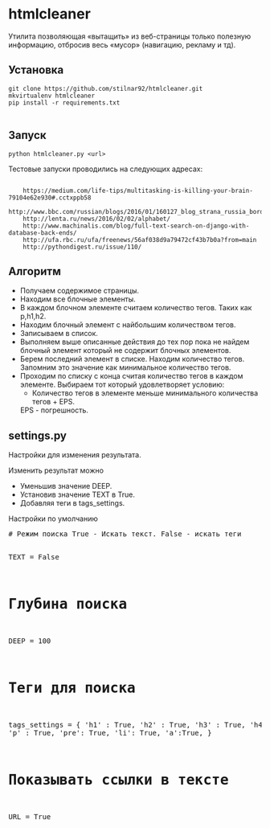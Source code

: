 # htmlcleaner

<p> Утилита позволяющая «вытащить» из веб-страницы только полезную информацию, отбросив весь «мусор» (навигацию, рекламу и тд).</p>

<h2>Установка</h2>

<pre>
<code>git clone https://github.com/stilnar92/htmlcleaner.git
mkvirtualenv htmlcleaner
pip install -r requirements.txt
</code>
</pre>

<h2>Запуск</h2>

<pre><code>python htmlcleaner.py &lt;url&gt;
</code></pre>

<p>Тестовые запуски проводились на следующих адресах:</p>

<pre><code>
    https://medium.com/life-tips/multitasking-is-killing-your-brain-79104e62e930#.cctxppb58
    http://www.bbc.com/russian/blogs/2016/01/160127_blog_strana_russia_border_control
    http://lenta.ru/news/2016/02/02/alphabet/
    http://www.machinalis.com/blog/full-text-search-on-django-with-database-back-ends/
    http://ufa.rbc.ru/ufa/freenews/56af038d9a79472cf43b7b0a?from=main
    http://pythondigest.ru/issue/110/
</code></pre>



<h2>Алгоритм</h2>
<ul>
<li>Получаем содержимое страницы.</li>
<li>Находим все блочные элементы. </li>
<li>В каждом блочном элементе считаем количество тегов. Таких как p,h1,h2. </li>
<li>Находим блочный элемент с найбольшим количеством тегов. </li>
<li>Записываем в список. </li>
<li>Выполняем выше описанные действия до тех пор пока не найдем блочный элемент который  не содержит блочных элементов. </li>
<li>Берем последний элемент в списке. Находим количество тегов. Запомним это значение как минимальное количество тегов.</li>
<li>Проходим по списку с конца считая количество тегов в каждом элементе. Выбираем тот который удовлетворяет условию: <ul><li>Количество тегов в элементе меньше минимального количества тегов + EPS.</li></ul>EPS - погрешность.</li>
</ul>

<h2>settings.py</h2>
<p>Настройки для изменения  результата.</p>
<p>Изменить результат можно</p>
<ul>
<li> Уменьшив значение DEEP.</li>
<li>Установив значение TEXT в True.</li>
<li>Добавляя теги в tags_settings.</li>
</ul>
<p>Настройки по умолчанию</p>
<pre>
# Режим поиска True - Искать текст. False - искать теги

TEXT = False

# Глубина поиска 
DEEP = 100
# Теги для поиска
tags_settings = {
                 'h1' : True,
                 'h2' : True, 
                 'h3' : True, 
                 'h4' : True, 
                 'p' :  True,
                 'pre': True,
                 'li':  True,
                 'a':True,
}
# Показывать ссылки в тексте
URL = True
</code>
</pre>
